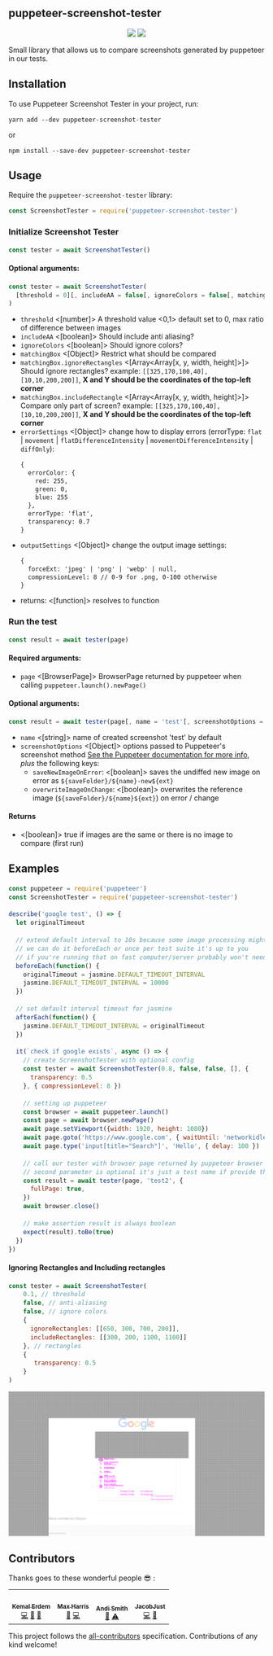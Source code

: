 puppeteer-screenshot-tester
---------------------------

<p align="center">
<a href="https://nodejs.org/docs/latest-v12.x/api/index.html"><img src="https://img.shields.io/badge/node-12+-brightgreen.svg"></a>
<a href="https://www.npmjs.com/package/puppeteer-screenshot-tester"><img src="https://img.shields.io/npm/v/puppeteer-screenshot-tester.svg"></a>
</p>

Small library that allows us to compare screenshots generated by puppeteer in our tests.

Installation
--------------
To use Puppeteer Screenshot Tester in your project, run:
```
yarn add --dev puppeteer-screenshot-tester
```

or

```
npm install --save-dev puppeteer-screenshot-tester
```

Usage
-------------
Require the `puppeteer-screenshot-tester` library:

```js
const ScreenshotTester = require('puppeteer-screenshot-tester')
```

### Initialize Screenshot Tester

```js
const tester = await ScreenshotTester()
```

#### Optional arguments:
```js
const tester = await ScreenshotTester(
  [threshold = 0][, includeAA = false[, ignoreColors = false[, matchingBox = { ignoreRectangles = [], includeRectangle = [] } [, errorSettings = Object [, outputSettings = Object]]]]]
)
```

- `threshold` <[number]> A threshold value <0,1> default set to 0, max ratio of difference between images
- `includeAA` <[boolean]> Should include anti aliasing?
- `ignoreColors` <[boolean]> Should ignore colors?
- `matchingBox` <[Object]> Restrict what should be compared
- `matchingBox.ignoreRectangles` <[Array<Array[x, y, width, height]>]> Should ignore rectangles? example: `[[325,170,100,40], [10,10,200,200]]`, **X and Y should be the coordinates of the top-left corner**
- `matchingBox.includeRectangle` <[Array<Array[x, y, width, height]>]> Compare only part of screen? example: `[[325,170,100,40], [10,10,200,200]]`, **X and Y should be the coordinates of the top-left corner**
- `errorSettings` <[Object]> change how to display errors (errorType: `flat` | `movement` | `flatDifferenceIntensity` | `movementDifferenceIntensity` | `diffOnly`):
    ```
    {
      errorColor: {
        red: 255,
        green: 0,
        blue: 255
      },
      errorType: 'flat',
      transparency: 0.7
    }
    ```
- `outputSettings` <[Object]> change the output image settings:
    ```
    {
      forceExt: 'jpeg' | 'png' | 'webp' | null,
      compressionLevel: 8 // 0-9 for .png, 0-100 otherwise
    }
    ```
- returns: <[function]> resolves to function

### Run the test

```js
const result = await tester(page)
```

#### Required arguments:
- `page` <[BrowserPage]> BrowserPage returned by puppeteer when calling `puppeteer.launch().newPage()`

#### Optional arguments:
```js
const result = await tester(page[, name = 'test'[, screenshotOptions = {}]])
```

- `name` <[string]> name of created screenshot 'test' by default
- `screenshotOptions` <[Object]> options passed to Puppeteer's screenshot method [See the Puppeteer documentation for more info](https://github.com/GoogleChrome/puppeteer/blob/master/docs/api.md#pagescreenshotoptions), _plus_ the following keys:
  - `saveNewImageOnError`: <[boolean]> saves the undiffed new image on error as `${saveFolder}/${name}-new${ext}`
  - `overwriteImageOnChange`: <[boolean]> overwrites the reference image (`${saveFolder}/${name}${ext}`) on error / change 

#### Returns
- <[boolean]> true if images are the same or there is no image to compare (first run)

Examples
----------------

```javascript
const puppeteer = require('puppeteer')
const ScreenshotTester = require('puppeteer-screenshot-tester')

describe('google test', () => {
  let originalTimeout

  // extend default interval to 10s because some image processing might take some time
  // we can do it beforeEach or once per test suite it's up to you
  // if you're running that on fast computer/server probably won't need to do that
  beforeEach(function() {
    originalTimeout = jasmine.DEFAULT_TIMEOUT_INTERVAL
    jasmine.DEFAULT_TIMEOUT_INTERVAL = 10000
  })

  // set default interval timeout for jasmine
  afterEach(function() {
    jasmine.DEFAULT_TIMEOUT_INTERVAL = originalTimeout
  })

  it(`check if google exists`, async () => {
    // create ScreenshotTester with optional config
    const tester = await ScreenshotTester(0.8, false, false, [], {
      transparency: 0.5
    }, { compressionLevel: 8 })

    // setting up puppeteer
    const browser = await puppeteer.launch()
    const page = await browser.newPage()
    await page.setViewport({width: 1920, height: 1080})
    await page.goto('https://www.google.com', { waitUntil: 'networkidle0' })
    await page.type('input[title="Search"]', 'Hello', { delay: 100 })

    // call our tester with browser page returned by puppeteer browser
    // second parameter is optional it's just a test name if provide that's filename
    const result = await tester(page, 'test2', {
      fullPage: true,
    })
    await browser.close()

    // make assertion result is always boolean
    expect(result).toBe(true)
  })
})
```

#### Ignoring Rectangles and Including rectangles

```javascript
const tester = await ScreenshotTester(
    0.1, // threshold
    false, // anti-aliasing
    false, // ignore colors
    { 
      ignoreRectangles: [[650, 300, 700, 200]], 
      includeRectangles: [[300, 200, 1100, 1100]]
    }, // rectangles 
    {
       transparency: 0.5
    }
)
```

![./test2-diff.png](./test2-diff.png)

## Contributors

Thanks goes to these wonderful people :sunglasses: :

<!-- ALL-CONTRIBUTORS-LIST:START - Do not remove or modify this section -->
<!-- prettier-ignore-start -->
<!-- markdownlint-disable -->
<table>
  <tr>
    <td align="center"><a href="https://github.com/burnpiro"><img src="https://avatars0.githubusercontent.com/u/3284639?v=4" width="100px;" alt=""/><br /><sub><b>Kemal Erdem</b></sub></a><br /><a href="https://github.com/burnpiro/puppeteer-screenshot-tester/commits?author=burnpiro" title="Code">💻</a> <a href="https://github.com/burnpiro/puppeteer-screenshot-tester/commits?author=burnpiro" title="Documentation">📖</a> <a href="https://github.com/burnpiro/puppeteer-screenshot-tester/pulls?q=is%3Apr+reviewed-by%3Aburnpiro" title="Reviewed Pull Requests">👀</a></td>
    <td align="center"><a href="https://github.com/maxharris9"><img src="https://avatars0.githubusercontent.com/u/3769985?v=4" width="100px;" alt=""/><br /><sub><b>Max Harris</b></sub></a><br /><a href="https://github.com/burnpiro/puppeteer-screenshot-tester/issues?q=author%3Amaxharris9" title="Bug reports">🐛</a> <a href="https://github.com/burnpiro/puppeteer-screenshot-tester/commits?author=maxharris9" title="Code">💻</a></td>
    <td align="center"><a href="http://www.andismith.com"><img src="https://avatars2.githubusercontent.com/u/426677?v=4" width="100px;" alt=""/><br /><sub><b>Andi Smith</b></sub></a><br /><a href="https://github.com/burnpiro/puppeteer-screenshot-tester/commits?author=andismith" title="Documentation">📖</a> <a href="https://github.com/burnpiro/puppeteer-screenshot-tester/commits?author=andismith" title="Tests">⚠️</a></td>
    <td align="center"><a href="https://github.com/JacobJust"><img src="https://avatars2.githubusercontent.com/u/442674?v=4" width="100px;" alt=""/><br /><sub><b>JacobJust</b></sub></a><br /><a href="https://github.com/burnpiro/puppeteer-screenshot-tester/commits?author=JacobJust" title="Code">💻</a> <a href="https://github.com/burnpiro/puppeteer-screenshot-tester/commits?author=JacobJust" title="Documentation">📖</a></td>
  </tr>
</table>

<!-- markdownlint-enable -->
<!-- prettier-ignore-end -->
<!-- ALL-CONTRIBUTORS-LIST:END -->

This project follows the [all-contributors](https://github.com/kentcdodds/all-contributors) specification. Contributions of any kind welcome!
